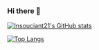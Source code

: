 ### Hi there 👋

<!--
**Insouciant21/Insouciant21** is a ✨ _special_ ✨ repository because its `README.md` (this file) appears on your GitHub profile.

Here are some ideas to get you started:

- 🔭 I’m currently working on ...
- 🌱 I’m currently learning ...
- 👯 I’m looking to collaborate on ...
- 🤔 I’m looking for help with ...
- 💬 Ask me about ...
- 📫 How to reach me: ...
- 😄 Pronouns: ...
- ⚡ Fun fact: ...
-->

[![Insouciant21's GitHub stats](https://github-readme-stats.vercel.app/api?username=Insouciant21)](https://moeblue.top)

[![Top Langs](https://github-readme-stats.vercel.app/api/top-langs/?username=Insouciant21&layout=compact)](https://github.com/Insouciant21)
